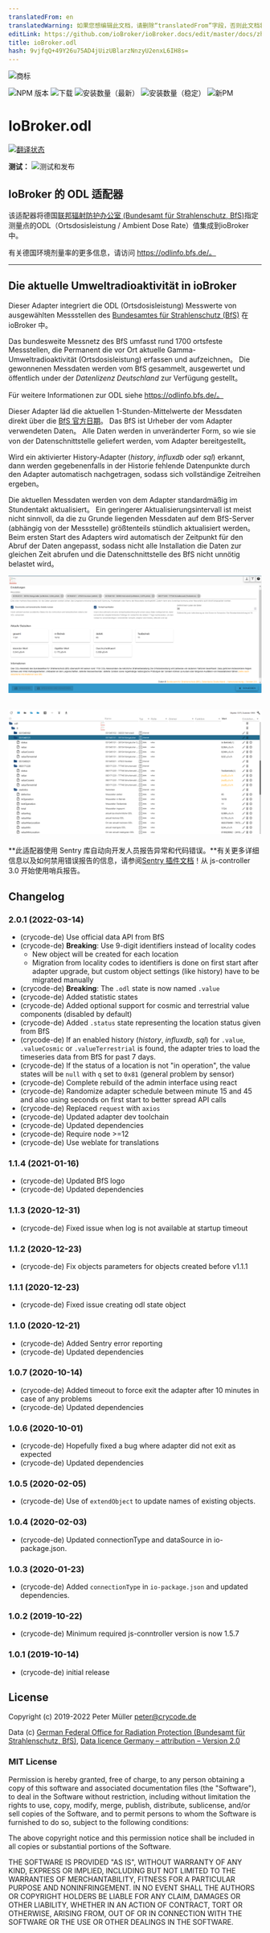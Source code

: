```yaml
---
translatedFrom: en
translatedWarning: 如果您想编辑此文档，请删除“translatedFrom”字段，否则此文档将再次自动翻译
editLink: https://github.com/ioBroker/ioBroker.docs/edit/master/docs/zh-cn/adapterref/iobroker.odl/README.md
title: ioBroker.odl
hash: 9vjfqQ+49Y26u75AD4jUizUBlarzNnzyU2enxL6IH8s=
---
```

![商标](../../../en/adapterref/iobroker.odl/admin/odl.png)

![NPM 版本](https://img.shields.io/npm/v/iobroker.odl.svg)
![下载](https://img.shields.io/npm/dm/iobroker.odl.svg)
![安装数量（最新）](https://iobroker.live/badges/odl-installed.svg)
![安装数量（稳定）](https://iobroker.live/badges/odl-stable.svg)
![新PM](https://nodei.co/npm/iobroker.odl.png?downloads=true)

# IoBroker.odl
[![翻译状态](https://weblate.iobroker.net/widgets/adapters/-/odl/svg-badge.svg)](https://weblate.iobroker.net/engage/adapters/?utm_source=widget)

**测试：** ![测试和发布](https://github.com/crycode-de/iobroker.odl/workflows/Test%20and%20Release/badge.svg)

## IoBroker 的 ODL 适配器
该适配器将德国[联邦辐射防护办公室 (Bundesamt für Strahlenschutz, BfS)](https://www.bfs.de/)指定测量点的ODL（Ortsdosisleistung / Ambient Dose Rate）值集成到ioBroker中。

有关德国环境剂量率的更多信息，请访问 https://odlinfo.bfs.de/。

---

## Die aktuelle Umweltradioaktivität in ioBroker
Dieser Adapter integriert die ODL (Ortsdosisleistung) Messwerte von ausgewählten Messstellen des [Bundesamtes für Strahlenschutz (BfS)](https://www.bfs.de/) 在 ioBroker 中。

Das bundesweite Messnetz des BfS umfasst rund 1700 ortsfeste Messstellen, die Permanent die vor Ort aktuelle Gamma-Umweltradioaktivität (Ortsdosisleistung) erfassen und aufzeichnen。 Die gewonnenen Messdaten werden vom BfS gesammelt, ausgewertet und öffentlich under der _Datenlizenz Deutschland_ zur Verfügung gestellt。

Für weitere Informationen zur ODL siehe https://odlinfo.bfs.de/。

Dieser Adapter läd die aktuellen 1-Stunden-Mittelwerte der Messdaten direkt über die [BfS 官方日期](https://odlinfo.bfs.de/ODL/DE/service/datenschnittstelle/datenschnittstelle_node.html)。 Das BfS ist Urheber der vom Adapter verwendeten Daten。
Alle Daten werden in unveränderter Form, so wie sie von der Datenschnittstelle geliefert werden, vom Adapter bereitgestellt。

Wird ein aktivierter History-Adapter (_history_, _influxdb_ oder _sql_) erkannt, dann werden gegebenenfalls in der Historie fehlende Datenpunkte durch den Adapter automatisch nachgetragen, sodass sich vollständige Zeitreihen ergeben。

Die aktuellen Messdaten werden von dem Adapter standardmäßig im Stundentakt aktualisiert。 Ein geringerer Aktualisierungsintervall ist meist nicht sinnvoll, da die zu Grunde liegenden Messdaten auf dem BfS-Server (abhängig von der Messstelle) größtenteils stündlich aktualisiert werden。
Beim ersten Start des Adapters wird automatisch der Zeitpunkt für den Abruf der Daten angepasst, sodass nicht alle Installation die Daten zur gleichen Zeit abrufen und die Datenschnittstelle des BfS nicht unnötig belastet wird。

[![屏幕截图 1](./docs/ioBroker-odl-01.png)](../../../en/adapterref/iobroker.odl/./docs/ioBroker-odl-01.png)

[![屏幕截图 2](./docs/ioBroker-odl-02.png)](../../../en/adapterref/iobroker.odl/./docs/ioBroker-odl-02.png)
---

**此适配器使用 Sentry 库自动向开发人员报告异常和代码错误。**有关更多详细信息以及如何禁用错误报告的信息，请参阅[Sentry 插件文档](https://github.com/ioBroker/plugin-sentry#plugin-sentry)！从 js-controller 3.0 开始使用哨兵报告。

## Changelog

### 2.0.1 (2022-03-14)

* (crycode-de) Use official data API from BfS
* (crycode-de) **Breaking**: Use 9-digit identifiers instead of locality codes
  * New object will be created for each location
  * Migration from locality codes to identifiers is done on first start after adapter upgrade, but custom object settings (like history) have to be migrated manually
* (crycode-de) **Breaking**: The `.odl` state is now named `.value`
* (crycode-de) Added statistic states
* (crycode-de) Added optional support for cosmic and terrestrial value components (disabled by default)
* (crycode-de) Added `.status` state representing the location status given from BfS
* (crycode-de) If an enabled history (_history_, _influxdb_, _sql_) for `.value`, `.valueCosmic` or `.valueTerrestrial` is found, the adapter tries to load the timeseries data from BfS for past 7 days.
* (crycode-de) If the status of a location is not "in operation", the value states will be `null` with `q` set to `0x81` (general problem by sensor)
* (crycode-de) Complete rebuild of the admin interface using react
* (crycode-de) Randomize adapter schedule between minute 15 and 45 and also using seconds on first start to better spread API calls
* (crycode-de) Replaced `request` with `axios`
* (crycode-de) Updated adapter dev toolchain
* (crycode-de) Updated dependencies
* (crycode-de) Require node >=12
* (crycode-de) Use weblate for translations

### 1.1.4 (2021-01-16)
* (crycode-de) Updated BfS logo
* (crycode-de) Updated dependencies

### 1.1.3 (2020-12-31)
* (crycode-de) Fixed issue when log is not available at startup timeout

### 1.1.2 (2020-12-23)
* (crycode-de) Fix objects parameters for objects created before v1.1.1

### 1.1.1 (2020-12-23)
* (crycode-de) Fixed issue creating odl state object

### 1.1.0 (2020-12-21)
* (crycode-de) Added Sentry error reporting
* (crycode-de) Updated dependencies

### 1.0.7 (2020-10-14)
* (crycode-de) Added timeout to force exit the adapter after 10 minutes in case of any problems
* (crycode-de) Updated dependencies

### 1.0.6 (2020-10-01)
* (crycode-de) Hopefully fixed a bug where adapter did not exit as expected
* (crycode-de) Updated dependencies

### 1.0.5 (2020-02-05)
* (crycode-de) Use of `extendObject` to update names of existing objects.

### 1.0.4 (2020-02-03)
* (crycode-de) Updated connectionType and dataSource in io-package.json.

### 1.0.3 (2020-01-23)
* (crycode-de) Added `connectionType` in `io-package.json` and updated dependencies.

### 1.0.2 (2019-10-22)
* (crycode-de) Minimum required js-conntroller version is now 1.5.7

### 1.0.1 (2019-10-14)
* (crycode-de) initial release

## License

Copyright (c) 2019-2022 Peter Müller <peter@crycode.de>

Data (c) [German Federal Office for Radiation Protection (Bundesamt für Strahlenschutz, BfS)](https://www.bfs.de/), [Data licence Germany – attribution – Version 2.0](http://www.govdata.de/dl-de/by-2-0)

### MIT License

Permission is hereby granted, free of charge, to any person obtaining
a copy of this software and associated documentation files (the
"Software"), to deal in the Software without restriction, including
without limitation the rights to use, copy, modify, merge, publish,
distribute, sublicense, and/or sell copies of the Software, and to
permit persons to whom the Software is furnished to do so, subject to
the following conditions:

The above copyright notice and this permission notice shall be
included in all copies or substantial portions of the Software.

THE SOFTWARE IS PROVIDED "AS IS", WITHOUT WARRANTY OF ANY KIND,
EXPRESS OR IMPLIED, INCLUDING BUT NOT LIMITED TO THE WARRANTIES OF
MERCHANTABILITY, FITNESS FOR A PARTICULAR PURPOSE AND
NONINFRINGEMENT. IN NO EVENT SHALL THE AUTHORS OR COPYRIGHT HOLDERS BE
LIABLE FOR ANY CLAIM, DAMAGES OR OTHER LIABILITY, WHETHER IN AN ACTION
OF CONTRACT, TORT OR OTHERWISE, ARISING FROM, OUT OF OR IN CONNECTION
WITH THE SOFTWARE OR THE USE OR OTHER DEALINGS IN THE SOFTWARE.